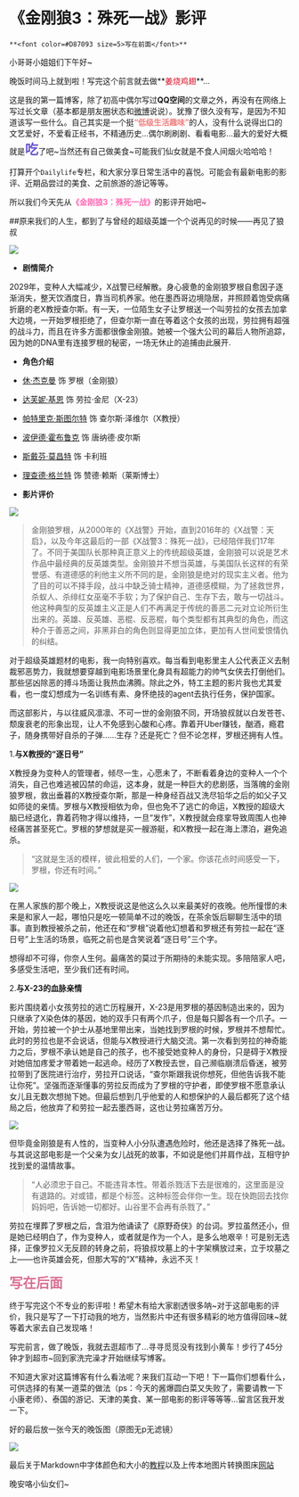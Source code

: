 # 《金刚狼3：殊死一战》影评

	**<font color=#D87093 size=5>写在前面</font>**
	
小哥哥小姐姐们下午好~

晚饭时间马上就到啦！写完这个前言就去做**<font color=#D870932>姜烧鸡翅</font>**...

这是我的第一篇博客，除了初高中偶尔写过**QQ空间**的文章之外，再没有在网络上写过长文章（基本都是朋友圈状态和[微博](http://www.weibo.com/p/1005052012397041/home?from=page_100505&mod=TAB#place)说说）。犹豫了很久没有写，是因为不知道该写一些什么。自己其实是一个挺<font color=#F08080>**“低级生活趣味”**</font>的人，没有什么说得出口的文艺爱好，不爱看正经书，不精通历史...偶尔刷刷剧、看看电影...最大的爱好大概就是<font color=#6A5ACD size=5>**吃**</font>了吧~当然还有自己做美食~可能我们仙女就是不食人间烟火哈哈哈！

打算开个`Dailylife`专栏，和大家分享日常生活中的喜悦。可能会有最新电影的影评、近期品尝过的美食、之前旅游的游记等等。

所以我们今天先从<font color=#FF69B4>**《金刚狼3：殊死一战》**</font>的影评开始吧~


##原来我们的人生，都到了与曾经的超级英雄一个个说再见的时候——再见了狼叔

![](http://p1.bpimg.com/567571/a342501c24e6e6fe.jpg)
	
* **剧情简介**

2029年，变种人大幅减少，X战警已经解散。身心疲惫的金刚狼罗根自愈因子逐渐消失，整天饮酒度日，靠当司机养家。他在墨西哥边境隐居，并照顾着饱受病痛折磨的老X教授查尔斯。有一天，一位陌生女子让罗根送一个叫劳拉的女孩去加拿大边境，一开始罗根拒绝了，但查尔斯一直在等着这个女孩的出现，劳拉拥有超强的战斗力，而且在许多方面都很像金刚狼。她被一个强大公司的幕后人物所追踪，因为她的DNA里有连接罗根的秘密，一场无休止的追捕由此展开.

* **角色介绍**
 *   [休·杰克曼](http://baike.baidu.com/item/) 饰 罗根（金刚狼）
 *   [达芙妮·基恩](http://baike.baidu.com/item/) 饰 劳拉·金尼（X-23）
 *   [帕特里克·斯图尔特](http://baike.baidu.com/item/帕特里克·斯图尔特) 饰 查尔斯·泽维尔（X教授）
 *   [波伊德·霍布鲁克](http://baike.baidu.com/item/波伊德·霍布鲁克) 饰 唐纳德·皮尔斯
 *   [斯戴芬·莫昌特](http://baike.baidu.com/item/斯戴芬·莫昌特) 饰 卡利班
 *   [ 理查德·格兰特](http://baike.baidu.com/item/理查德·格兰特) 饰 赞德·赖斯（莱斯博士）

* **影片评价**

![](http://p1.bpimg.com/567571/6ce7c1546a86c470.jpg)

> 金刚狼罗根，从2000年的《X战警》开始，直到2016年的《X战警：天启》，以及今年这最后的一部《X战警3：殊死一战》，已经陪伴我们17年了。不同于美国队长那种真正意义上的传统超级英雄，金刚狼可以说是艺术作品中最经典的反英雄类型。金刚狼并不想当英雄，与美国队长这样的有荣誉感、有道德感的利他主义所不同的是，金刚狼是绝对的现实主义者。他为了目的可以不择手段，战斗中缺乏骑士精神，道德感模糊，为了拯救世界，杀蚁人、杀绯红女巫毫不手软；为了保护自己、生存下去，敢与一切战斗。他这种典型的反英雄主义正是人们不再满足于传统的善恶二元对立论所衍生出来的。英雄、反英雄、恶棍、反恶棍，每个类型都有其典型的角色，而这种介于善恶之间，非黑非白的角色则显得更加立体，更加有人世间爱恨情仇的纠结。

对于超级英雄题材的电影，我一向特别喜欢。每当看到电影里主人公代表正义去制裁邪恶势力，我就想要穿越到电影场景里化身具有超能力的帅气女侠去打倒他们。那些惩凶除恶的搏斗场面让我热血沸腾。除此之外，特工主题的影片我也尤其爱看，也一度幻想成为一名训练有素、身怀绝技的agent去执行任务，保护国家。

而这部影片，与以往威风凛凛、不可一世的金刚狼不同，开场狼叔就以白发苍苍、颓废衰老的形象出现，让人不免感到心酸和心疼。靠着开Uber赚钱，酗酒，瘾君子，随身携带好自杀的子弹......生存？还是死亡？但不论怎样，罗根还拥有人性。

 1.**与X教授的“逐日号”**

X教授身为变种人的管理者，倾尽一生，心愿未了，不断看着身边的变种人一个个消失，自己也难逃被囚禁的命运，这本身，就是一种巨大的悲剧感，当落魄的金刚狼罗根，救出垂暮的X教授查尔斯，那是一种身经百战又洗尽铅华之后的如父子又如师徒的亲情。罗根与X教授相依为命，但也免不了逃亡的命运，X教授的超级大脑已经退化，靠着药物才得以维持，一旦“发作”，X教授就会痉挛导致周围人也神经痛苦甚至死亡。罗根的梦想就是买一艘游艇，和X教授一起在海上漂泊，避免追杀。

> “这就是生活的模样，彼此相爱的人们，一个家。你该花点时间感受一下，罗根，你还有时间。”

![](http://img1.oss.ifensi.com/2017/0305/20170305013319445.jpg)

在黑人家族的那个晚上，X教授说这是他这么久以来最美好的夜晚。他所憧憬的未来是和家人一起，哪怕只是吃一顿简单不过的晚饭，在茶余饭后聊聊生活中的琐事。直到教授被杀之前，他还在和“罗根”说着他幻想着和罗根还有劳拉一起在“逐日号”上生活的场景，临死之前也是含笑说着“逐日号”三个字。

想得却不可得，你奈人生何。最痛苦的莫过于所期待的未能实现。多陪陪家人吧，多感受生活吧，至少我们还有时间。

 2.**与X-23的血脉亲情**

影片围绕着小女孩劳拉的逃亡历程展开，X-23是用罗根的基因制造出来的，因为只继承了X染色体的基因，她的双手只有两个爪子，但是每只脚各有一个爪子。一开始，劳拉被一个护士从基地里带出来，当她找到罗根的时候，罗根并不想帮忙。此时的劳拉也是不会说话，但能与X教授进行大脑交流。第一次看到劳拉的神奇能力之后，罗根不承认她是自己的孩子，也不接受她变种人的身份，只是碍于X教授对她倍加疼爱才带着她一起逃命。经历了X教授去世，自己濒临崩溃后昏迷，被劳拉带到了医院进行治疗，劳拉开口说话，“查尔斯跟我说你想死，但他告诉我不能让你死”。坚强而逐渐懂事的劳拉反而成为了罗根的守护者，即使罗根不愿意承认女儿且无数次想抛下她。但最后想到几乎他爱的人和想保护的人最后都死了这个结局之后，他放弃了和劳拉一起去墨西哥，这也让劳拉痛苦万分。

![](http://img1.oss.ifensi.com/2017/0305/20170305013355462.jpg)

但毕竟金刚狼是有人性的，当变种人小分队遭遇危险时，他还是选择了殊死一战。与其说这部电影是一个父亲为女儿战死的故事，不如说是他们并肩作战，互相守护找到爱的温情故事。
> “人必须忠于自己。不能违背本性。带着杀戮活下去是很难的，这里面是没有退路的。对或错，都是个标签。这种标签会伴你一生。现在快跑回去找你妈妈吧，告诉她一切都好。山谷里不会再有杀戮了。”

劳拉在埋葬了罗根之后，含泪为他诵读了《原野奇侠》的台词。罗拉虽然还小，但是她已经明白了，作为变种人，或者就是作为一个人，是多么地艰辛！可是别无选择，正像罗拉义无反顾的转身之前，将狼叔坟墓上的十字架横放过来，立于坟墓之上——也许英雄会死，但那大写的“X”精神，永远不灭！


 **<font color=#D87093 size=5>写在后面</font>**

终于写完这个不专业的影评啦！希望木有给大家剧透很多呐~对于这部电影的评价，我只是写了一下打动我的地方，当然影片中还有很多精彩的地方值得回味~就等着大家去自己发现咯！

写完前言，做了晚饭，我就去逛超市了...寻寻觅觅没有找到小黄车！步行了45分钟才到超市~回到家洗完澡才开始继续写博客。

不知道大家对这篇博客有什么看法呢？来我们互动一下吧！下一篇你们想看什么，可供选择的有某一道菜的做法（ps：今天的酱爆圆白菜又失败了，需要请教一下小康老师）、泰国的游记、天津的美食、某一部电影的影评等等等...留言区我开发一下。

好的最后放一张今天的晚饭图（原图无p无滤镜）

![](http://p1.bqimg.com/567571/d5318d830b1d1023.jpg)

最后关于Markdown中字体颜色和大小的[教程](http://blog.csdn.net/testcs_dn/article/details/45719357)以及上传本地图片转换图床[网站](http://yotuku.cn/?utm_source=doubangroup#/)


晚安咯小仙女们~
